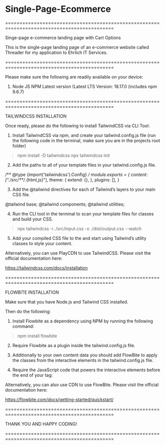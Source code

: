 # Single-Page-Ecommerce

============================================================================================

Singe-page e-commerce landing page with Cart Options 

This is the single-page landing page of an e-commerce website called Threader for my application to Ehrlich IT Services.

============================================================================================

Please make sure the following are readily available on your device:

1. Node JS NPM Latest version (Latest LTS Version: 18.17.0 (includes npm 9.6.7)

============================================================================================

TAILWINDCSS INSTALLATION

Once ready, please do the following to install TailwindCSS via CLI Tool:

1. Install TailwindCSS via npm, and create your tailwind.config.js file (run the following code in the terminal, make sure you are in the projects root folder)

>npm install -D tailwindcss
>npx tailwindcss init

2. Add the paths to all of your template files in your tailwind.config.js file.
       
/** @type {import('tailwindcss').Config} */
   module.exports = {
   content: ["./src/**/*.{html,js}"],
      theme: {
        extend: {},
      },
      plugins: [],
   }

3. Add the @tailwind directives for each of Tailwind’s layers to your main CSS file.

@tailwind base;
@tailwind components;
@tailwind utilities;

4. Run the CLI tool in the terminal to scan your template files for classes and build your CSS.

>npx tailwindcss -i ./src/input.css -o ./dist/output.css --watch

5. Add your compiled CSS file to the <head> and start using Tailwind’s utility classes to style your content.

Alternatively, you can use PlayCDN to use TailwindCSS. Please visit the official documentation here:

https://tailwindcss.com/docs/installation


============================================================================================

FLOWBITE INSTALLATION

Make sure that you have Node.js and Tailwind CSS installed.

Then do the following:

1. Install Flowbite as a dependency using NPM by running the following command:

>npm install flowbite

2. Require Flowbite as a plugin inside the tailwind.config.js file.
   
3. Additionally to your own content data you should add FlowBite to apply the classes from the interactive elements in the tailwind.config.js file.

4. Require the JavaScript code that powers the interactive elements before the end of your <body> tag:
   
<script src="../path/to/flowbite/dist/flowbite.min.js"></script>

Alternatively, you can also use CDN to use FlowBite. Please visit the official documentation here:

https://flowbite.com/docs/getting-started/quickstart/

============================================================================================

THANK YOU AND HAPPY CODING!

============================================================================================


